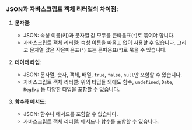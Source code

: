 
### JSON과 자바스크립트 객체 리터럴의 차이점:

1. **문자열**:
    
    - JSON: 속성 이름(키)과 문자열 값 모두를 큰따옴표(`"`)로 묶어야 합니다.
    - 자바스크립트 객체 리터럴: 속성 이름을 따옴표 없이 사용할 수 있습니다. 그리고 문자열 값은 작은따옴표(`'`) 또는 큰따옴표(`"`)로 묶을 수 있습니다.
2. **데이터 타입**:
    
    - JSON: 문자열, 숫자, 객체, 배열, `true`, `false`, `null`만 포함할 수 있습니다.
    - 자바스크립트 객체 리터럴: 위의 타입들 외에도 함수, `undefined`, `Date`, `RegExp` 등 다양한 타입을 포함할 수 있습니다.
3. **함수와 메서드**:
    
    - JSON: 함수나 메서드를 포함할 수 없습니다.
    - 자바스크립트 객체 리터럴: 메서드나 함수를 포함할 수 있습니다.